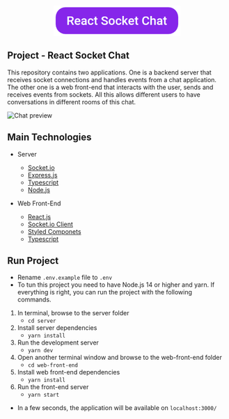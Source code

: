 <p align="center">
    <img src="./preview/logo.png" alt="React Socket Chat" height='70px'/>
</p>

## Project - React Socket Chat

This repository contains two applications. One is a backend server that receives socket connections and handles events from a chat application. The other one is a web front-end that interacts with the user, sends and receives events from sockets. All this allows different users to have conversations in different rooms of this chat.

![Chat preview](./preview/react-socket-chat.gif)

## Main Technologies

-  Server

   -  [Socket.io](https://socket.io)
   -  [Express.js](https://expressjs.com/pt-br/)
   -  [Typescript](https://www.typescriptlang.org/)
   -  [Node.js](https://nodejs.org/en/)

-  Web Front-End
   -  [React.js](https://reactjs.org/)
   -  [Socket.io Client](https://www.npmjs.com/package/socket.io-client)
   -  [Styled Componets](https://styled-components.com/)
   -  [Typescript](https://www.typescriptlang.org/)

## Run Project

-  Rename `.env.example` file to `.env`
-  To tun this project you need to have Node.js 14 or higher and yarn. If everything is right, you can run the project with the following commands.

1. In terminal, browse to the server folder
   -  `cd server`
2. Install server dependencies
   -  `yarn install`
3. Run the development server
   -  `yarn dev`
4. Open another terminal window and browse to the web-front-end folder
   -  `cd web-front-end`
5. Install web front-end dependencies
   -  `yarn install`
6. Run the front-end server
   -  `yarn start`

-  In a few seconds, the application will be available on `localhost:3000/`

